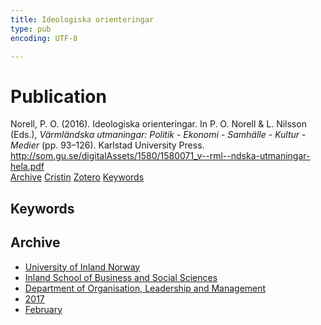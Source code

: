 ```yaml
---
title: Ideologiska orienteringar
type: pub
encoding: UTF-8

---
```

<h1>Publication</h1>
<article id="csl-bib-container-C6JN6SQQ" class="csl-bib-container">
  <div class="csl-bib-body"> <div class="csl-entry">Norell, P. O. (2016). Ideologiska orienteringar. In P. O. Norell &#38; L. Nilsson (Eds.), <i>Värmländska utmaningar: Politik - Ekonomi - Samhälle - Kultur - Medier</i> (pp. 93–126). Karlstad University Press. <a href="http://som.gu.se/digitalAssets/1580/1580071_v--rml--ndska-utmaningar-hela.pdf">http://som.gu.se/digitalAssets/1580/1580071_v--rml--ndska-utmaningar-hela.pdf</a></div> </div>
  <div class="csl-bib-buttons">
    <a href="#taxonomy-article-C6JN6SQQ" alt="archive" class="csl-bib-button">Archive</a>
    <a href="https://app.cristin.no/results/show.jsf?id=1445227" alt="Cristin" class="csl-bib-button">Cristin</a>
    <a href="http://zotero.org/groups/5881554/items/C6JN6SQQ" alt="Zotero" class="csl-bib-button">Zotero</a>
    <a href="#keywords-article-C6JN6SQQ" alt="keywords" class="csl-bib-button">Keywords</a>
  </div>
  <div id="csl-bib-meta-container-C6JN6SQQ"></div>
</article>
<div id="csl-bib-meta-C6JN6SQQ" class="csl-bib-meta">
  <article id="keywords-article-C6JN6SQQ" class="keywords-article">
    <h1>Keywords</h1>
    
  </article>
  <article id="taxonomy-article-C6JN6SQQ" class="taxonomy-article">
    <h1>Archive</h1>
    <ul>
      <li><a href="{{< params subfolder >}}en/archive/?key=3DCRN523">University of Inland Norway</a></li>
      <li><a href="{{< params subfolder >}}en/archive/?key=DU8Q9LN9">Inland School of Business and Social Sciences</a></li>
      <li><a href="{{< params subfolder >}}en/archive/?key=4LUWR3ZM">Department of Organisation, Leadership and Management</a></li>
      <li><a href="{{< params subfolder >}}en/archive/?key=KF5I8TQ8">2017</a></li>
      <li><a href="{{< params subfolder >}}en/archive/?key=Q5ZAHYMT">February</a></li>
    </ul>
  </article>
</div>
